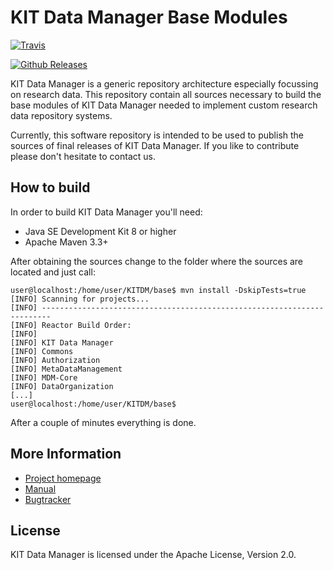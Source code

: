 # KIT Data Manager Base Modules
[![Travis](https://img.shields.io/travis/rust-lang/rust.svg)](https://travis-ci.org/kit-data-manager/base) 

[![Github Releases](https://img.shields.io/github/downloads/kit-data-manager/base/latest/total.svg)](https://github.com/kit-data-manager/base/releases)

KIT Data Manager is a generic repository architecture especially focussing on research data. This repository 
contain all sources necessary to build the base modules of KIT Data Manager needed to implement custom
research data repository systems. 

Currently, this software repository is intended to be used to publish the sources of final releases of 
KIT Data Manager. If you like to contribute please don't hesitate to contact us.

## How to build

In order to build KIT Data Manager you'll need:

* Java SE Development Kit 8 or higher
* Apache Maven 3.3+

After obtaining the sources change to the folder where the sources are located and just call:

```
user@localhost:/home/user/KITDM/base$ mvn install -DskipTests=true
[INFO] Scanning for projects...
[INFO] ------------------------------------------------------------------------
[INFO] Reactor Build Order:
[INFO]
[INFO] KIT Data Manager
[INFO] Commons
[INFO] Authorization
[INFO] MetaDataManagement
[INFO] MDM-Core
[INFO] DataOrganization
[...]
user@localhost:/home/user/KITDM/base$
```

After a couple of minutes everything is done.

## More Information

* [Project homepage](http://datamanager.kit.edu/)
* [Manual](http://datamanager.kit.edu/dama/manual/index.html)
* [Bugtracker](http://datamanager.kit.edu/bugtracker/thebuggenie/)

## License

KIT Data Manager is licensed under the Apache License, Version 2.0.


